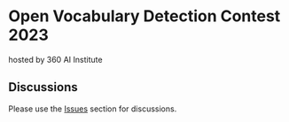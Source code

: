 
# Open Vocabulary Detection Contest 2023
hosted by 360 AI Institute

## Discussions
Please use the [Issues](https://github.com/360CVGroup/OVD_Contest/issues) section for discussions.